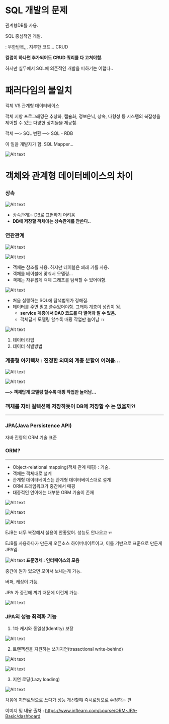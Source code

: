 # SQL 개발의 문제

관계형DB를 사용.

SQL 중심적인 개발.

: 무한반복,,, 지루한 코드… CRUD

**컬럼이 하나면 추가되어도 CRUD 쿼리를 다 고쳐야함.**

하지만 실무에서 SQL에 의존적인 개발을 피하기는 어렵다..

# 패러다임의 불일치

객체 VS 관계형 데이터베이스

객체 지향 프로그래밍은 추상화, 캡슐화, 정보은닉, 상속, 다형성 등 시스템의 복잡성을 제어할 수 있는 다양한 장치들을 제공함.

객체 —> SQL 변환 —> SQL - RDB

이 일을 개발자가 함. SQL Mapper…

![Alt text](image.png)

# 객체와 관계형 데이터베이스의 차이

### 상속

![Alt text](image-1.png)

- 상속관계는 DB로 표현하기 어려움
- **DB에 저장할 객체에는 상속관계를 안쓴다..**

### 연관관계

![Alt text](image-2.png)

![Alt text](image-3.png)

- 객체는 참조를 사용. 하지만 테이블은 왜래 키를 사용.
- 객체를 테이블에 맞춰서 모델링…
- 객체는 자유롭게 객체 그래프를 탐색할 수 있어야함.
    
![Alt text](image-4.png)
    
- 처음 실행하는 SQL에 탐색범위가 정해짐.
- 데이터를 주면 믿고 쓸수있어야함. 그래야 계층이 성립이 됨.
    - **service 계층에서 DAO 코드를 다 열어봐 알 수 있음.**
    - 객체답게 모델링 할수록 매핑 작업만 늘어남 ㅠ
    
![Alt text](image-5.png)
    
1. 데이터 타입
2. 데이터 식별방법

### 계층형 아키텍쳐 : 진정한 의미의 계층 분할이 어려움…

![Alt text](image-6.png)

![Alt text](image-7.png)

**—> 객체답게 모델링 할수록 매핑 작업만 늘어남…**

### 객체를 자바 컬렉션에 저장하듯이 DB에 저장할 수 는 없을까?!

---

### JPA(Java Persistence API)

자바 진영의 ORM 기술 표준

### ORM?

---

- Object-relational mapping(객체 관계 매핑) : 기술.
- 객체는 객체대로 설계
- 관계형 데이터베이스는 관계형 데이터베이스대로 설계
- ORM 프레임워크가 중간에서 매핑
- 대중적인 언어에는 대부분 ORM 기술이 존재

![Alt text](image-8.png)

![Alt text](image-9.png)

![Alt text](image-10.png)

EJB는 너무 복잡해서 실용이 안좋았어. 성능도 안나오고 ㅠ

EJB를 사용하다가 만든게 오픈소스 하이버네이트이고, 이를 기반으로 표준으로 만든게 JPA임.

![Alt text](image-11.png)
 **표준명세 : 인터페이스의 모음**

중간에 뭔가 있으면 모아서 보내는게 가능.

버퍼, 캐싱이 가능.

JPA 가 중간에 끼기 때문에 이런게 가능.

![Alt text](image-12.png)

### JPA의 성능 최적화 기능

1. 1차 캐시와 동일성(Identity) 보장
    
![Alt text](image-13.png)
    
2. 트랜잭션을 지원하는 쓰기지연(trasactional write-behind)
    
![Alt text](image-14.png)
    
![Alt text](image-15.png)
    
3. 지연 로딩(Lazy loading)
    
![Alt text](image-16.png)
    

처음에 지연로딩으로 쓰다가 성능 개선할떄 즉시로딩으로 수정하는 편


이미지 및 내용 출처 : 
https://www.inflearn.com/course/ORM-JPA-Basic/dashboard